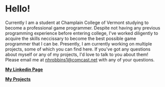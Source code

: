# Hello!

Currently I am a student at Champlain College of Vermont studying to become a professional game programmer. Despite not having any previous programming experience before entering college, I've worked diligently to acquire the skills neccissary to become the best possible game programmer that I can be. Presently, I am currently working on multiple projects, some of which you can find here. If you've got any questions about myself or any of my projects, I'd love to talk to you about them! Please email me at nhrobbins1@comcast.net with any of your questions.


**[My Linkedin Page](https://www.linkedin.com/in/nicholas-robbins-professional/)**

**[My Projects](https://telden.github.io)**
